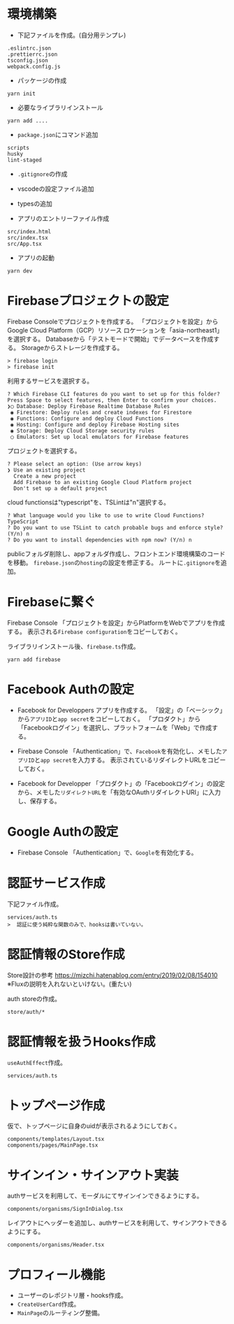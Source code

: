 # 環境構築

* 下記ファイルを作成。(自分用テンプレ)
```
.eslintrc.json
.prettierrc.json
tsconfig.json
webpack.config.js
```

* パッケージの作成
```
yarn init
```

* 必要なライブラリインストール
```
yarn add ....
```

* `package.json`にコマンド追加
```
scripts
husky
lint-staged
```

* `.gitignore`の作成
* vscodeの設定ファイル追加
* typesの追加

* アプリのエントリーファイル作成
```
src/index.html
src/index.tsx
src/App.tsx
```

* アプリの起動
```
yarn dev
```

# Firebaseプロジェクトの設定

Firebase Consoleでプロジェクトを作成する。
「プロジェクトを設定」からGoogle Cloud Platform（GCP）リソース ロケーションを「asia-northeast1」を選択する。
Databaseから「テストモードで開始」でデータベースを作成する。
Storageからストレージを作成する。

```
> firebase login
> firebase init
```

利用するサービスを選択する。
```
? Which Firebase CLI features do you want to set up for this folder? Press Space to select features, then Enter to confirm your choices. 
❯◯ Database: Deploy Firebase Realtime Database Rules
 ◉ Firestore: Deploy rules and create indexes for Firestore
 ◉ Functions: Configure and deploy Cloud Functions
 ◉ Hosting: Configure and deploy Firebase Hosting sites
 ◉ Storage: Deploy Cloud Storage security rules
 ◯ Emulators: Set up local emulators for Firebase features
```

プロジェクトを選択する。
```
? Please select an option: (Use arrow keys)
❯ Use an existing project 
  Create a new project 
  Add Firebase to an existing Google Cloud Platform project 
  Don't set up a default project 
```

cloud functionsは"typescript"を、TSLintは"n"選択する。
```
? What language would you like to use to write Cloud Functions? TypeScript
? Do you want to use TSLint to catch probable bugs and enforce style? (Y/n) n
? Do you want to install dependencies with npm now? (Y/n) n
```

publicフォルダ削除し、appフォルダ作成し、フロントエンド環境構築のコードを移動。
`firebase.json`の`hosting`の設定を修正する。
ルートに`.gitignore`を追加。

# Firebaseに繋ぐ

Firebase Console
「プロジェクトを設定」からPlatformをWebでアプリを作成する。
表示される`Firebase configuration`をコピーしておく。

ライブラリインストール後、`firebase.ts`作成。
```
yarn add firebase
```

# Facebook Authの設定

* Facebook for Developpers
アプリを作成する。
「設定」の「ベーシック」から`アプリID`と`app secret`をコピーしておく。
「プロダクト」から「Facebookログイン」を選択し、プラットフォームを「Web」で作成する。

* Firebase Console
「Authentication」で、`Facebook`を有効化し、メモした`アプリID`と`app secret`を入力する。
表示されているリダイレクトURLをコピーしておく。

* Facebook for Developper
「プロダクト」の「Facebookログイン」の設定から、メモした`リダイレクトURL`を「有効なOAuthリダイレクトURI」に入力し、保存する。

# Google Authの設定

* Firebase Console
「Authentication」で、`Google`を有効化する。

# 認証サービス作成

下記ファイル作成。
```
services/auth.ts
>  認証に使う純粋な関数のみで、hooksは書いていない。
```

# 認証情報のStore作成

Store設計の参考
https://mizchi.hatenablog.com/entry/2019/02/08/154010
※Fluxの説明を入れないといけない。(重たい)

auth storeの作成。
```
store/auth/*
```

# 認証情報を扱うHooks作成

`useAuthEffect`作成。

```
services/auth.ts
```

# トップページ作成

仮で、トップページに自身のuidが表示されるようにしておく。

```
components/templates/Layout.tsx
components/pages/MainPage.tsx
```

# サインイン・サインアウト実装

authサービスを利用して、モーダルにてサインインできるようにする。

```
components/organisms/SignInDialog.tsx
```

レイアウトにヘッダーを追加し、authサービスを利用して、サインアウトできるようにする。

```
components/organisms/Header.tsx
```

# プロフィール機能
- ユーザーのレポジトリ層・hooks作成。
- `CreateUserCard`作成。
- `MainPage`のルーティング整備。
